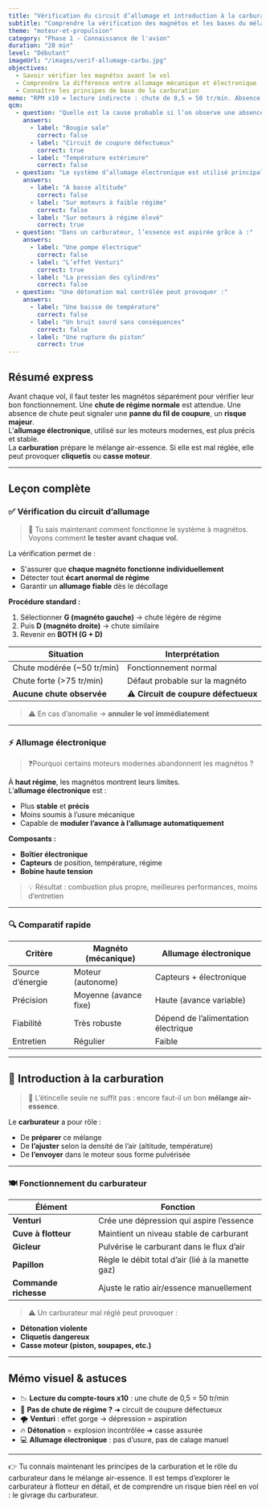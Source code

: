 ```yaml
---
title: "Vérification du circuit d’allumage et introduction à la carburation"
subtitle: "Comprendre la vérification des magnétos et les bases du mélange air-essence"
theme: "moteur-et-propulsion"
category: "Phase 1 - Connaissance de l'avion"
duration: "20 min"
level: "Débutant"
imageUrl: "/images/verif-allumage-carbu.jpg"
objectives:
  - Savoir vérifier les magnétos avant le vol
  - Comprendre la différence entre allumage mécanique et électronique
  - Connaître les principes de base de la carburation
memo: "RPM x10 = lecture indirecte : chute de 0,5 = 50 tr/min. Absence de chute = magnéto défectueuse !"
qcm:
  - question: "Quelle est la cause probable si l’on observe une absence de chute de régime lors de la vérification des magnétos ?"
    answers:
      - label: "Bougie sale"
        correct: false
      - label: "Circuit de coupure défectueux"
        correct: true
      - label: "Température extérieure"
        correct: false
  - question: "Le système d’allumage électronique est utilisé principalement :"
    answers:
      - label: "À basse altitude"
        correct: false
      - label: "Sur moteurs à faible régime"
        correct: false
      - label: "Sur moteurs à régime élevé"
        correct: true
  - question: "Dans un carburateur, l’essence est aspirée grâce à :"
    answers:
      - label: "Une pompe électrique"
        correct: false
      - label: "L’effet Venturi"
        correct: true
      - label: "La pression des cylindres"
        correct: false
  - question: "Une détonation mal contrôlée peut provoquer :"
    answers:
      - label: "Une baisse de température"
        correct: false
      - label: "Un bruit sourd sans conséquences"
        correct: false
      - label: "Une rupture du piston"
        correct: true
---
```


## Résumé express

Avant chaque vol, il faut tester les magnétos séparément pour vérifier leur bon fonctionnement. Une **chute de régime normale** est attendue. Une absence de chute peut signaler une **panne du fil de coupure**, un **risque majeur**.  
L’**allumage électronique**, utilisé sur les moteurs modernes, est plus précis et stable.  
La **carburation** prépare le mélange air-essence. Si elle est mal réglée, elle peut provoquer **cliquetis** ou **casse moteur**.

---

## Leçon complète

### ✅ Vérification du circuit d’allumage

> 🔄 Tu sais maintenant comment fonctionne le système à magnétos. Voyons comment **le tester avant chaque vol.**

La vérification permet de :

- S'assurer que **chaque magnéto fonctionne individuellement**
- Détecter tout **écart anormal de régime**
- Garantir un **allumage fiable** dès le décollage

**Procédure standard :**

1. Sélectionner **G (magnéto gauche)** → chute légère de régime
2. Puis **D (magnéto droite)** → chute similaire
3. Revenir en **BOTH (G + D)**

| Situation                  | Interprétation                       |
| -------------------------- | ------------------------------------ |
| Chute modérée (~50 tr/min) | Fonctionnement normal                |
| Chute forte (>75 tr/min)   | Défaut probable sur la magnéto       |
| **Aucune chute observée**  | ⚠️ **Circuit de coupure défectueux** |

> ⚠️ En cas d’anomalie → **annuler le vol immédiatement**

---

### ⚡ Allumage électronique

> ❓Pourquoi certains moteurs modernes abandonnent les magnétos ?

À **haut régime**, les magnétos montrent leurs limites.  
L’**allumage électronique** est :

- Plus **stable** et **précis**
- Moins soumis à l’usure mécanique
- Capable de **moduler l’avance à l’allumage automatiquement**

**Composants :**

- **Boîtier électronique**
- **Capteurs** de position, température, régime
- **Bobine haute tension**

> 💡 Résultat : combustion plus propre, meilleures performances, moins d’entretien

---

### 🔍 Comparatif rapide

| Critère          | Magnéto (mécanique)   | Allumage électronique               |
| ---------------- | --------------------- | ----------------------------------- |
| Source d’énergie | Moteur (autonome)     | Capteurs + électronique             |
| Précision        | Moyenne (avance fixe) | Haute (avance variable)             |
| Fiabilité        | Très robuste          | Dépend de l’alimentation électrique |
| Entretien        | Régulier              | Faible                              |

---

## 🔬 Introduction à la carburation

> 🔁 L’étincelle seule ne suffit pas : encore faut-il un bon **mélange air-essence**.

Le **carburateur** a pour rôle :

- De **préparer** ce mélange
- De **l’ajuster** selon la densité de l’air (altitude, température)
- De **l’envoyer** dans le moteur sous forme pulvérisée

---

### 🍽️ Fonctionnement du carburateur

| Élément               | Fonction                                          |
| --------------------- | ------------------------------------------------- |
| **Venturi**           | Crée une dépression qui aspire l’essence          |
| **Cuve à flotteur**   | Maintient un niveau stable de carburant           |
| **Gicleur**           | Pulvérise le carburant dans le flux d’air         |
| **Papillon**          | Règle le débit total d’air (lié à la manette gaz) |
| **Commande richesse** | Ajuste le ratio air/essence manuellement          |

> ⚠️ Un carburateur mal réglé peut provoquer :

- **Détonation violente**
- **Cliquetis dangereux**
- **Casse moteur (piston, soupapes, etc.)**

---

## Mémo visuel & astuces

- 📉 **Lecture du compte-tours x10** : une chute de 0,5 = 50 tr/min
- 🔌 **Pas de chute de régime ?** ➜ circuit de coupure défectueux
- 🌪️ **Venturi** : effet gorge → dépression = aspiration
- 🔥 **Détonation** = explosion incontrôlée ➜ casse assurée
- 💻 **Allumage électronique** : pas d’usure, pas de calage manuel

---

👉 Tu connais maintenant les principes de la carburation et le rôle du carburateur dans le mélange air-essence. Il est temps d’explorer le carburateur à flotteur en détail, et de comprendre un risque bien réel en vol : le givrage du carburateur.
